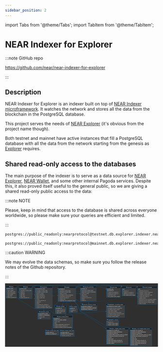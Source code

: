 ```yaml
---
sidebar_position: 2
---
```


import Tabs from '@theme/Tabs';
import TabItem from '@theme/TabItem';

# NEAR Indexer for Explorer

:::note GitHub repo

https://github.com/near/near-indexer-for-explorer

:::

## Description

NEAR Indexer for Explorer is an indexer built on top of [NEAR Indexer microframework](./near-indexer-framework). It watches the network and stores all the data from the blockchain in the PostgreSQL database.

This project serves the needs of [NEAR Explorer](https://explorer.near.org/) (it's obvious from the project name though).

Both testnet and mainnet have active instances that fill a PostgreSQL database with all the data from the network starting from the genesis as [Explorer](https://explorer.near.org/) requires.

## Shared read-only access to the databases

The main purpose of the indexer is to serve as a data source for [NEAR Explorer](https://explorer.near.org/), [NEAR Wallet](https://wallet.near.org), and some other internal Pagoda services. Despite this, it also proved itself useful to the general public, so we are giving a shared read-only public access to the data:

:::note NOTE

Please, keep in mind that access to the database is shared across everyone worldwide, so please make sure your queries are efficient and limited.

:::

<Tabs>
  <TabItem value="testnet" label="testnet" default>

    postgres://public_readonly:nearprotocol@testnet.db.explorer.indexer.near.dev/testnet_explorer


  </TabItem>
  <TabItem value="mainnet" label="mainnet">

    postgres://public_readonly:nearprotocol@mainnet.db.explorer.indexer.near.dev/mainnet_explorer

  </TabItem>
</Tabs>

:::caution WARNING

We may evolve the data schemas, so make sure you follow the release notes of the Github repository.

:::

![Data Schema](https://github.com/near/near-indexer-for-explorer/blob/master/docs/near-indexer-for-explorer-db.png?raw=true)
